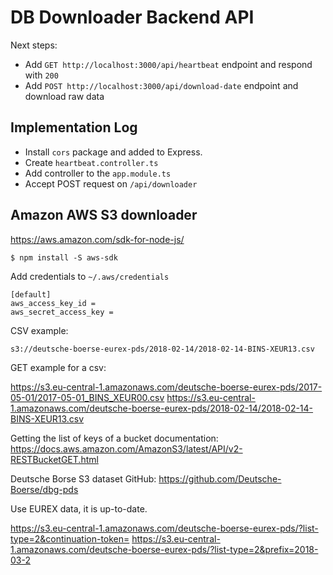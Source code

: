 # DB Downloader Backend API

Next steps:
* Add `GET http://localhost:3000/api/heartbeat` endpoint and respond with `200`
* Add `POST http://localhost:3000/api/download-date` endpoint and download raw data

## Implementation Log

* Install `cors` package and added to Express.
* Create `heartbeat.controller.ts`
* Add controller to the `app.module.ts`
* Accept POST request on `/api/downloader`

## Amazon AWS S3 downloader

https://aws.amazon.com/sdk-for-node-js/

```
$ npm install -S aws-sdk
```

Add credentials to `~/.aws/credentials`

```
[default]
aws_access_key_id =
aws_secret_access_key =
```

CSV example:

`s3://deutsche-boerse-eurex-pds/2018-02-14/2018-02-14-BINS-XEUR13.csv`

GET example for a csv:

https://s3.eu-central-1.amazonaws.com/deutsche-boerse-eurex-pds/2017-05-01/2017-05-01_BINS_XEUR00.csv
https://s3.eu-central-1.amazonaws.com/deutsche-boerse-eurex-pds/2018-02-14/2018-02-14-BINS-XEUR13.csv


Getting the list of keys of a bucket documentation: https://docs.aws.amazon.com/AmazonS3/latest/API/v2-RESTBucketGET.html

Deutsche Borse S3 dataset GitHub: https://github.com/Deutsche-Boerse/dbg-pds

Use EUREX data, it is up-to-date.

https://s3.eu-central-1.amazonaws.com/deutsche-boerse-eurex-pds/?list-type=2&continuation-token=
https://s3.eu-central-1.amazonaws.com/deutsche-boerse-eurex-pds/?list-type=2&prefix=2018-03-2

